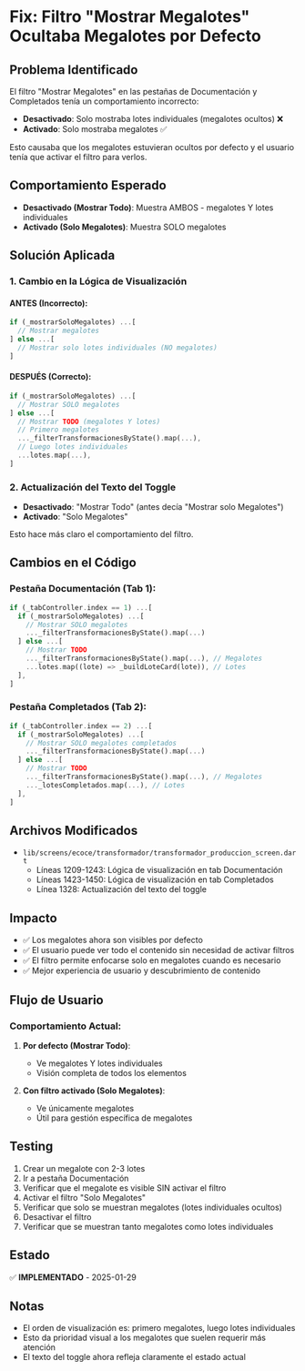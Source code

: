 # Fix: Filtro "Mostrar Megalotes" Ocultaba Megalotes por Defecto

## Problema Identificado
El filtro "Mostrar Megalotes" en las pestañas de Documentación y Completados tenía un comportamiento incorrecto:
- **Desactivado**: Solo mostraba lotes individuales (megalotes ocultos) ❌
- **Activado**: Solo mostraba megalotes ✅

Esto causaba que los megalotes estuvieran ocultos por defecto y el usuario tenía que activar el filtro para verlos.

## Comportamiento Esperado
- **Desactivado (Mostrar Todo)**: Muestra AMBOS - megalotes Y lotes individuales
- **Activado (Solo Megalotes)**: Muestra SOLO megalotes

## Solución Aplicada

### 1. Cambio en la Lógica de Visualización

#### ANTES (Incorrecto):
```dart
if (_mostrarSoloMegalotes) ...[
  // Mostrar megalotes
] else ...[
  // Mostrar solo lotes individuales (NO megalotes)
]
```

#### DESPUÉS (Correcto):
```dart
if (_mostrarSoloMegalotes) ...[
  // Mostrar SOLO megalotes
] else ...[
  // Mostrar TODO (megalotes Y lotes)
  // Primero megalotes
  ..._filterTransformacionesByState().map(...),
  // Luego lotes individuales
  ...lotes.map(...),
]
```

### 2. Actualización del Texto del Toggle
- **Desactivado**: "Mostrar Todo" (antes decía "Mostrar solo Megalotes")
- **Activado**: "Solo Megalotes"

Esto hace más claro el comportamiento del filtro.

## Cambios en el Código

### Pestaña Documentación (Tab 1):
```dart
if (_tabController.index == 1) ...[
  if (_mostrarSoloMegalotes) ...[
    // Mostrar SOLO megalotes
    ..._filterTransformacionesByState().map(...)
  ] else ...[
    // Mostrar TODO
    ..._filterTransformacionesByState().map(...), // Megalotes
    ...lotes.map((lote) => _buildLoteCard(lote)), // Lotes
  ],
]
```

### Pestaña Completados (Tab 2):
```dart
if (_tabController.index == 2) ...[
  if (_mostrarSoloMegalotes) ...[
    // Mostrar SOLO megalotes completados
    ..._filterTransformacionesByState().map(...)
  ] else ...[
    // Mostrar TODO
    ..._filterTransformacionesByState().map(...), // Megalotes
    ..._lotesCompletados.map(...), // Lotes
  ],
]
```

## Archivos Modificados
- `lib/screens/ecoce/transformador/transformador_produccion_screen.dart`
  - Líneas 1209-1243: Lógica de visualización en tab Documentación
  - Líneas 1423-1450: Lógica de visualización en tab Completados
  - Línea 1328: Actualización del texto del toggle

## Impacto
- ✅ Los megalotes ahora son visibles por defecto
- ✅ El usuario puede ver todo el contenido sin necesidad de activar filtros
- ✅ El filtro permite enfocarse solo en megalotes cuando es necesario
- ✅ Mejor experiencia de usuario y descubrimiento de contenido

## Flujo de Usuario

### Comportamiento Actual:
1. **Por defecto (Mostrar Todo)**: 
   - Ve megalotes Y lotes individuales
   - Visión completa de todos los elementos
   
2. **Con filtro activado (Solo Megalotes)**:
   - Ve únicamente megalotes
   - Útil para gestión específica de megalotes

## Testing
1. Crear un megalote con 2-3 lotes
2. Ir a pestaña Documentación
3. Verificar que el megalote es visible SIN activar el filtro
4. Activar el filtro "Solo Megalotes"
5. Verificar que solo se muestran megalotes (lotes individuales ocultos)
6. Desactivar el filtro
7. Verificar que se muestran tanto megalotes como lotes individuales

## Estado
✅ **IMPLEMENTADO** - 2025-01-29

## Notas
- El orden de visualización es: primero megalotes, luego lotes individuales
- Esto da prioridad visual a los megalotes que suelen requerir más atención
- El texto del toggle ahora refleja claramente el estado actual